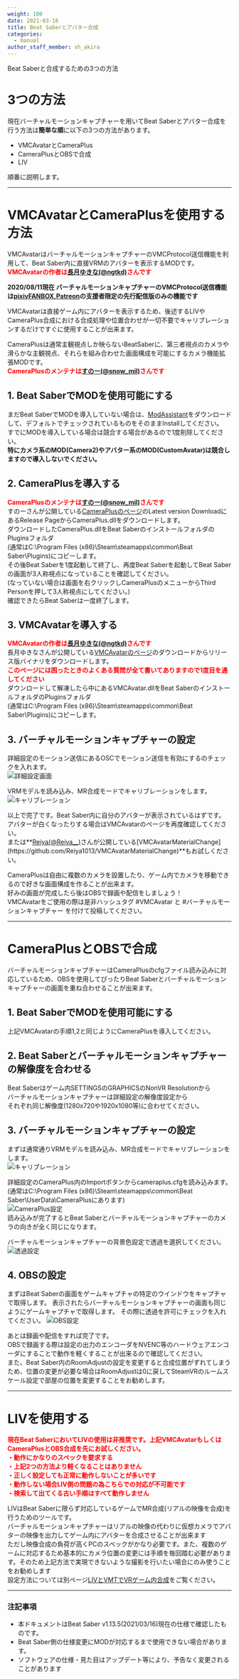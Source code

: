 ```yaml
---
weight: 100
date: 2021-03-16
title: Beat Saberとアバター合成
categories:
  - manual
author_staff_member: sh_akira
---
```


Beat Saberと合成するための3つの方法  

# 3つの方法

現在バーチャルモーションキャプチャーを用いてBeat Saberとアバター合成を行う方法は**簡単な順**に以下の3つの方法があります。

- VMCAvatarとCameraPlus
- CameraPlusとOBSで合成
- LIV

順番に説明します。

***

# VMCAvatarとCameraPlusを使用する方法

VMCAvatarはバーチャルモーションキャプチャーのVMCProtocol送信機能を利用して、Beat Saber内に直接VRMのアバターを表示するMODです。  
<span style="color: red;">**VMCAvatarの作者は[長月ゆきな(@ngtkd)](https://twitter.com/ngtkd)さんです** </span>   

  
**2020/08/11現在 バーチャルモーションキャプチャーのVMCProtocol送信機能は[pixivFANBOX](https://akira.fanbox.cc/),[Patreon](https://www.patreon.com/sh_akira)の支援者限定の先行配信版のみの機能です**  
  
VMCAvatarは直接ゲーム内にアバターを表示するため、後述するLIVやCameraPlus合成における合成処理や位置合わせが一切不要でキャリブレーションするだけですぐに使用することが出来ます。  
  
  
CameraPlusは通常主観視点しか映らないBeatSaberに、第三者視点のカメラや滑らかな主観視点、それらを組み合わせた画面構成を可能にするカメラ機能拡張MODです。  
<span style="color: red;">**CameraPlusのメンテナは[すのー(@snow_mil)](https://twitter.com/snow_mil)さんです** </span>   

## 1. Beat SaberでMODを使用可能にする
まだBeat SaberでMODを導入していない場合は、[ModAssistant](https://github.com/Assistant/ModAssistant/releases)をダウンロードして、デフォルトでチェックされているものをそのままInstallしてください。  
すでにMODを導入している場合は競合する場合があるので1度削除してください。  
**特にカメラ系のMOD(Camera2)やアバター系のMOD(CustomAvatar)は競合しますので導入しないでください。**  

## 2. CameraPlusを導入する
<span style="color: red;">**CameraPlusのメンテナは[すのー(@snow_mil)](https://twitter.com/snow_mil)さんです** </span>   
すのーさんが公開している[CameraPlusのページ](https://github.com/Snow1226/CameraPlus)のLatest version DownloadにあるRelease PageからCameraPlus.dllをダウンロードします。  
ダウンロードしたCameraPlus.dllをBeat SaberのインストールフォルダのPluginsフォルダ  
(通常はC:\Program Files (x86)\Steam\steamapps\common\Beat Saber\Plugins)にコピーします。  
その後Beat Saberを1度起動して終了し、再度Beat Saberを起動してBeat Saberの画面が3人称視点になっていることを確認してください。  
(なっていない場合は画面を右クリックしCameraPlusのメニューからThird Personを押して3人称視点にしてください。)  
確認できたらBeat Saberは一度終了します。

## 3. VMCAvatarを導入する
<span style="color: red;">**VMCAvatarの作者は[長月ゆきな(@ngtkd)](https://twitter.com/ngtkd)さんです** </span>   
長月ゆきなさんが公開している[VMCAvatarのページ](https://github.com/nagatsuki/VMCAvatar-BS)のダウンロードからリリース版バイナリをダウンロードします。  
<span style="color: red;">**このページには困ったときのよくある質問が全て書いてありますので1度目を通してください**</span>  
ダウンロードして解凍したら中にあるVMCAvatar.dllをBeat SaberのインストールフォルダのPluginsフォルダ  
(通常はC:\Program Files (x86)\Steam\steamapps\common\Beat Saber\Plugins)にコピーします。  

## 3. バーチャルモーションキャプチャーの設定
詳細設定のモーション送信にあるOSCでモーション送信を有効にするのチェックを入れます。  
![詳細設定画面](https://rawcdn.githack.com/sh-akira/VirtualMotionCapture/9f3205d0b5c69ad9e18044fbeca54b9535f45566/docs/images/manual/BeatSaber/01_vmcsetting.png)  
  
VRMモデルを読み込み、MR合成モードでキャリブレーションをします。
![キャリブレーション](https://rawcdn.githack.com/sh-akira/VirtualMotionCapture/9f3205d0b5c69ad9e18044fbeca54b9535f45566/docs/images/manual/BeatSaber/02_vmccalibration.png)  
  
以上で完了です。Beat Saber内に自分のアバターが表示されているはずです。  
アバターが白くなったりする場合はVMCAvatarのページを再度確認してください。  
または**[Reiya(@Reiya__)](https://twitter.com/Reiya__)さんが公開している[VMCAvatarMaterialChange](https://github.com/Reiya1013/VMCAvatarMaterialChange)**もお試しください。  
  
CameraPlusは自由に複数のカメラを設置したり、ゲーム内でカメラを移動できるので好きな画面構成を作ることが出来ます。  
好みの画面が完成したら後はOBSで録画や配信をしましょう！  
VMCAvatarをご使用の際は是非ハッシュタグ #VMCAvatar と #バーチャルモーションキャプチャー を付けて投稿してください。

***

# CameraPlusとOBSで合成

バーチャルモーションキャプチャーはCameraPlusのcfgファイル読み込みに対応しているため、OBSを使用してぴったりBeat Saberとバーチャルモーションキャプチャーの画面を重ね合わせることが出来ます。  

## 1. Beat SaberでMODを使用可能にする
上記VMCAvatarの手順1,2と同じようにCameraPlusを導入してください。

## 2. Beat Saberとバーチャルモーションキャプチャーの解像度を合わせる
Beat Saberはゲーム内SETTINGSのGRAPHICSのNonVR Resolutionから  
バーチャルモーションキャプチャーは詳細設定の解像度設定から  
それぞれ同じ解像度(1280x720や1920x1080等)に合わせてください。

## 3. バーチャルモーションキャプチャーの設定
まずは通常通りVRMモデルを読み込み、MR合成モードでキャリブレーションをします。  
![キャリブレーション](https://rawcdn.githack.com/sh-akira/VirtualMotionCapture/9f3205d0b5c69ad9e18044fbeca54b9535f45566/docs/images/manual/BeatSaber/02_vmccalibration.png)  
  
詳細設定のCameraPlus内のImportボタンからcameraplus.cfgを読み込みます。  
(通常はC:\Program Files (x86)\Steam\steamapps\common\Beat Saber\UserData\CameraPlusにあります)  
![CameraPlus設定](https://rawcdn.githack.com/sh-akira/VirtualMotionCapture/9f3205d0b5c69ad9e18044fbeca54b9535f45566/docs/images/manual/BeatSaber/03_vmccameraplus.png)  
読み込みが完了するとBeat Saberとバーチャルモーションキャプチャーのカメラの向きが全く同じになります。  
  
バーチャルモーションキャプチャーの背景色設定で透過を選択してください。  
![透過設定](https://rawcdn.githack.com/sh-akira/VirtualMotionCapture/9f3205d0b5c69ad9e18044fbeca54b9535f45566/docs/images/manual/BeatSaber/04_vmctransparent.png)  

## 4. OBSの設定
まずはBeat Saberの画面をゲームキャプチャの特定のウインドウをキャプチャで取得します。
表示されたらバーチャルモーションキャプチャーの画面も同じようにゲームキャプチャで取得します。
その際に透過を許可にチェックを入れてください。
![OBS設定](https://rawcdn.githack.com/sh-akira/VirtualMotionCapture/9f3205d0b5c69ad9e18044fbeca54b9535f45566/docs/images/manual/BeatSaber/05_obsgamecapture.png)  
  
あとは録画や配信をすれば完了です。  
OBSで録画する際は設定の出力のエンコーダをNVENC等のハードウェアエンコーダにすることで動作を軽くすることが出来るので確認してください。  
また、Beat Saber内のRoomAdjustの設定を変更すると合成位置がずれてしまうため、位置の変更が必要な場合はRoomAdjustは0に戻してSteamVRのルームスケール設定で部屋の位置を変更することをお勧めします。

***

# LIVを使用する
<span style="color: red;">**現在Beat SaberにおいてLIVの使用は非推奨です。上記VMCAvatarもしくはCameraPlusとOBS合成を先にお試しください。** </span>   
<span style="color: red;">**・動作にかなりのスペックを要求する** </span>  
<span style="color: red;">**・上記2つの方法より軽くなることはありません** </span>  
<span style="color: red;">**・正しく設定しても正常に動作しないことが多いです** </span>  
<span style="color: red;">**・動作しない場合LIV側の問題の為こちらでの対応が不可能です** </span>  
<span style="color: red;">**・検索して出てくる古い手順はすべて動作しません** </span>  
  
LIVはBeat Saberに限らず対応しているゲームでMR合成(リアルの映像を合成)を行うためのツールです。  
バーチャルモーションキャプチャーはリアルの映像の代わりに仮想カメラでアバターの映像を出力してゲーム内にアバターを合成させることが出来ます  
ただし映像合成の負荷が高くPCのスペックがかなり必要です。また、複数のゲームに対応するため基本的にカメラ位置の変更には手順を毎回踏む必要があります。そのため上記方法で実現できないような撮影を行いたい場合にのみ使うことをお勧めします  
設定方法については別ページ[LIVとVMTでVRゲーム内合成](https://vmc.info/manual/LIV%E3%81%A8VMT%E3%81%A7VR%E3%82%B2%E3%83%BC%E3%83%A0%E5%86%85%E5%90%88%E6%88%90.html)をご覧ください。

***

### 注記事項

* 本ドキュメントはBeat Saber v1.13.5(2021/03/16)現在の仕様で確認したものです。
* Beat Saber側の仕様変更にMODが対応するまで使用できない場合があります。
* ソフトウェアの仕様・見た目はアップデート等により、予告なく変更されることがあります
